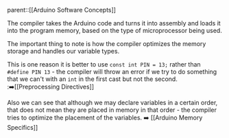 parent::[[Arduino Software Concepts]]

The compiler takes the Arduino code and turns it into assembly and loads it into the program memory, based on the type of microprocessor being used.

The important thing to note is how the compiler optimizes the memory storage and handles our variable types. 

This is one reason it is better to use `const int PIN = 13;` rather than `#define PIN 13` - the compiler will throw an error if we try to do something that we can't with an `int` in the first cast but not the second. :➡️[[Preprocessing Directives]]

Also we can see that although we may declare variables in a certain order, that does not mean they are placed in memory in that order - the compiler tries to optimize the placement of the variables. ➡️ [[Arduino Memory Specifics]]
